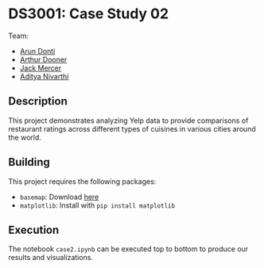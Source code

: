 DS3001: Case Study 02
=====================

Team:
* [Arun Donti](https://github.com/dontirun)
* [Arthur Dooner](https://github.com/Shunderpooch/)
* [Jack Mercer](https://github.com/mercer-j)
* [Aditya Nivarthi](https://github.com/SIZMW)

## Description
This project demonstrates analyzing Yelp data to provide comparisons of restaurant ratings across different types of cuisines in various cities around the world.

## Building
This project requires the following packages:
* `basemap`: Download [here](https://sourceforge.net/projects/matplotlib/files/matplotlib-toolkits/basemap-1.0.7/)
* `matplotlib`: Install with `pip install matplotlib`

## Execution
The notebook `case2.ipynb` can be executed top to bottom to produce our results and visualizations.
